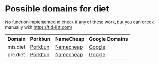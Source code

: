 # Possible domains for diet

No function implemented to check if any of these work, but you can check manually with https://tld-list.com/

| Domain | Porkbun | NameCheap | Google Domains |
|---|---|---|---|
| mis.diet | [Porkbun](https://porkbun.com/checkout/search?prb=e814663da1&tlds=&idnLanguage=&search=search&q=mis.diet) | [Namecheap](https://www.namecheap.com/domains/registration/results/?domain=mis.diet) | [Google](https://domains.google.com/registrar/search?searchTerm=mis.diet) |
| pre.diet | [Porkbun](https://porkbun.com/checkout/search?prb=e814663da1&tlds=&idnLanguage=&search=search&q=pre.diet) | [Namecheap](https://www.namecheap.com/domains/registration/results/?domain=pre.diet) | [Google](https://domains.google.com/registrar/search?searchTerm=pre.diet) |
